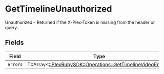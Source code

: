 # GetTimelineUnauthorized

Unauthorized - Returned if the X-Plex-Token is missing from the header or query.


## Fields

| Field                                                                                                            | Type                                                                                                             | Required                                                                                                         | Description                                                                                                      |
| ---------------------------------------------------------------------------------------------------------------- | ---------------------------------------------------------------------------------------------------------------- | ---------------------------------------------------------------------------------------------------------------- | ---------------------------------------------------------------------------------------------------------------- |
| `errors`                                                                                                         | T::Array<[::PlexRubySDK::Operations::GetTimelineVideoErrors](../../models/operations/gettimelinevideoerrors.md)> | :heavy_minus_sign:                                                                                               | N/A                                                                                                              |
